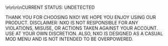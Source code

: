 \n\n\n\nCURRENT STATUS: UNDETECTED

THANK YOU FOR CHOOSING NXO! WE HOPE YOU ENJOY USING OUR PRODUCT. DISCLAIMER: NXO IS NOT RESPONSIBLE FOR ANY VIOLATIONS, MISUSE, OR ACTIONS TAKEN AGAINST YOUR ACCOUNT. USE AT YOUR OWN DISCRETION. ALSO, NXO IS DESIGNED AS A CASUAL MOD MENU AND IS NOT INTENDED TO BE OVERPOWERED.
